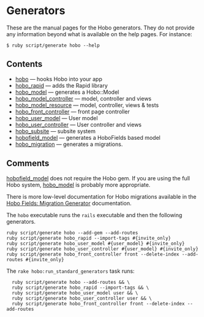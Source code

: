 # Generators

These are the manual pages for the Hobo generators.  They do not
provide any information beyond what is available on the help pages.
For instance:

    $ ruby script/generate hobo --help

## Contents

 * [hobo](/manual/generators/hobo) &mdash; hooks Hobo into your app
 * [hobo\_rapid](/manual/generators/hobo_rapid) &mdash; adds the Rapid library
 * [hobo\_model](/manual/generators/hobo_model) &mdash; generates a Hobo::Model
 * [hobo\_model\_controller](/manual/generators/hobo_controller) &mdash;  model, controller and views
 * [hobo\_model\_resource](/manual/generators/hobo_model_resource) &mdash; model, controller, views & tests
 * [hobo\_front\_controller](/manual/generators/hobo_front_controller) &mdash; front page controller
 * [hobo\_user\_model](/manual/generators/hobo_user_model) &mdash; User model
 * [hobo\_user\_controller](/manual/generators/hobo_user_controller) &mdash; User controller and views
 * [hobo\_subsite](/manual/generators/hobo_subsite) &mdash; subsite system
 * [hobofield\_model](/manual/generators/hobofield_model) &mdash; generates a HoboFields based model
 * [hobo\_migration](/manual/generators/hobo_migration) &mdash; generates a migrations.

## Comments

[hobofield\_model](hobofield_model) does not require the Hobo gem.  If you are using the full Hobo system, [hobo\_model](generators/hobo_model) is probably more appropriate.

There is more low-level documentation for Hobo migrations available in the [Hobo Fields: Migration Generator](hobofields/migration_generator) documentation.

The `hobo` executable runs the `rails` executable and then the following generators.

    ruby script/generate hobo --add-gem --add-routes
    ruby script/generate hobo_rapid --import-tags #{invite_only}
    ruby script/generate hobo_user_model #{user_model} #{invite_only}
    ruby script/generate hobo_user_controller #{user_model} #{invite_only}
    ruby script/generate hobo_front_controller front --delete-index --add-routes #{invite_only}

The `rake hobo:run_standard_generators` task runs:

      ruby script/generate hobo --add-routes && \
      ruby script/generate hobo_rapid --import-tags && \
      ruby script/generate hobo_user_model user && \
      ruby script/generate hobo_user_controller user && \
      ruby script/generate hobo_front_controller front --delete-index --add-routes
